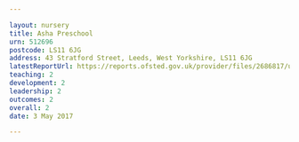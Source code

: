 ```yaml
---

layout: nursery
title: Asha Preschool
urn: 512696
postcode: LS11 6JG
address: 43 Stratford Street, Leeds, West Yorkshire, LS11 6JG
latestReportUrl: https://reports.ofsted.gov.uk/provider/files/2686817/urn/512696.pdf
teaching: 2
development: 2
leadership: 2
outcomes: 2
overall: 2
date: 3 May 2017

---
```

